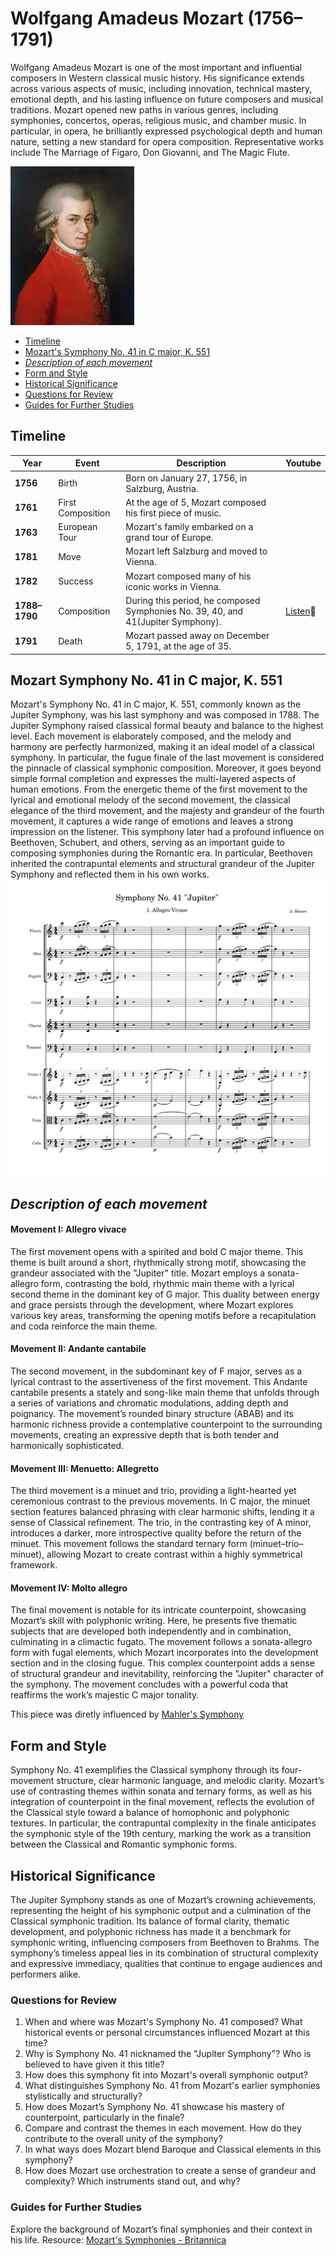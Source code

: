 # Wolfgang Amadeus Mozart (1756–1791)

Wolfgang Amadeus Mozart is one of the most important and influential composers in Western classical music history. 
His significance extends across various aspects of music, including innovation, technical mastery, emotional depth, and his lasting influence on future composers and musical traditions. 
Mozart opened new paths in various genres, including symphonies, concertos, operas, religious music, and chamber music. In particular, in opera, he brilliantly expressed psychological depth and human nature, setting a new standard for opera composition. Representative works include The Marriage of Figaro, Don Giovanni, and The Magic Flute.

<img src="mozart.png">

- [Timeline](#timeline)
- [Mozart's Symphony No. 41 in C major, K. 551](#mozart-symphony-no-41-in-c-major-k-551)
- [*Description of each movement*](#description-of-each-movement)
- [Form and Style](#form-and-style)
- [Historical Significance](#historical-significance)
- [Questions for Review](#questions-for-review)
- [Guides for Further Studies](#guides-for-further-studies)

## Timeline
|      Year     | Event              | Description                                                                     | Youtube                                                      |
|---------------|--------------------|---------------------------------------------------------------------------------|--------------------------------------------------------------|
| **1756**      | Birth              | Born on January 27, 1756, in Salzburg, Austria.                                 |                                                              |
| **1761**      | First Composition  | At the age of 5, Mozart composed his first piece of music.                      |                                                              |
| **1763**      | European Tour      | Mozart's family embarked on a grand tour of Europe.                             |                                                              |
| **1781**      | Move               | Mozart left Salzburg and moved to Vienna.                                       |                                                              |
| **1782**      | Success            | Mozart composed many of his iconic works in Vienna.                             |                                                              |
| **1788–1790** | Composition        | During this period, he composed Symphonies No. 39, 40, and 41(Jupiter Symphony).| [Listen](https://youtu.be/UsNk-7j9lpY?si=hBFG4aCaa5h6lJKw)🎵 | 
| **1791**      | Death              | Mozart passed away on December 5, 1791, at the age of 35.                       |                                                              |
  
## Mozart Symphony No. 41 in C major, K. 551
Mozart's Symphony No. 41 in C major, K. 551, commonly known as the Jupiter Symphony, was his last symphony and was composed in 1788. 
The Jupiter Symphony raised classical formal beauty and balance to the highest level. Each movement is elaborately composed, and the melody and harmony are perfectly harmonized, making it an ideal model of a classical symphony. In particular, the fugue finale of the last movement is considered the pinnacle of classical symphonic composition.
Moreover, it goes beyond simple formal completion and expresses the multi-layered aspects of human emotions. From the energetic theme of the first movement to the lyrical and emotional melody of the second movement, the classical elegance of the third movement, and the majesty and grandeur of the fourth movement, it captures a wide range of emotions and leaves a strong impression on the listener.
This symphony later had a profound influence on Beethoven, Schubert, and others, serving as an important guide to composing symphonies during the Romantic era. In particular, Beethoven inherited the contrapuntal elements and structural grandeur of the Jupiter Symphony and reflected them in his own works.
<img src="mozart symphony no. 41.png"> 

## *Description of each movement*
#### Movement I: Allegro vivace
The first movement opens with a spirited and bold C major theme. This theme is built around a short, rhythmically strong motif, showcasing the grandeur associated with the "Jupiter" title. Mozart employs a sonata-allegro form, contrasting the bold, rhythmic main theme with a lyrical second theme in the dominant key of G major. This duality between energy and grace persists through the development, where Mozart explores various key areas, transforming the opening motifs before a recapitulation and coda reinforce the main theme.

#### Movement II: Andante cantabile
The second movement, in the subdominant key of F major, serves as a lyrical contrast to the assertiveness of the first movement. This Andante cantabile presents a stately and song-like main theme that unfolds through a series of variations and chromatic modulations, adding depth and poignancy. The movement’s rounded binary structure (ABAB) and its harmonic richness provide a contemplative counterpoint to the surrounding movements, creating an expressive depth that is both tender and harmonically sophisticated.

#### Movement III: Menuetto: Allegretto
The third movement is a minuet and trio, providing a light-hearted yet ceremonious contrast to the previous movements. In C major, the minuet section features balanced phrasing with clear harmonic shifts, lending it a sense of Classical refinement. The trio, in the contrasting key of A minor, introduces a darker, more introspective quality before the return of the minuet. This movement follows the standard ternary form (minuet–trio–minuet), allowing Mozart to create contrast within a highly symmetrical framework.

#### Movement IV: Molto allegro
The final movement is notable for its intricate counterpoint, showcasing Mozart’s skill with polyphonic writing. Here, he presents five thematic subjects that are developed both independently and in combination, culminating in a climactic fugato. The movement follows a sonata-allegro form with fugal elements, which Mozart incorporates into the development section and in the closing fugue. This complex counterpoint adds a sense of structural grandeur and inevitability, reinforcing the "Jupiter" character of the symphony. The movement concludes with a powerful coda that reaffirms the work’s majestic C major tonality.

This piece was diretly influenced by [Mahler's Symphony](mahler-symphony.md)

## Form and Style
Symphony No. 41 exemplifies the Classical symphony through its four-movement structure, clear harmonic language, and melodic clarity. Mozart’s use of contrasting themes within sonata and ternary forms, as well as his integration of counterpoint in the final movement, reflects the evolution of the Classical style toward a balance of homophonic and polyphonic textures. In particular, the contrapuntal complexity in the finale anticipates the symphonic style of the 19th century, marking the work as a transition between the Classical and Romantic symphonic forms.

## Historical Significance
The Jupiter Symphony stands as one of Mozart’s crowning achievements, representing the height of his symphonic output and a culmination of the Classical symphonic tradition. Its balance of formal clarity, thematic development, and polyphonic richness has made it a benchmark for symphonic writing, influencing composers from Beethoven to Brahms. The symphony’s timeless appeal lies in its combination of structural complexity and expressive immediacy, qualities that continue to engage audiences and performers alike.

### Questions for Review
1. When and where was Mozart's Symphony No. 41 composed? What historical events or personal circumstances influenced Mozart at this time?
2. Why is Symphony No. 41 nicknamed the "Jupiter Symphony"? Who is believed to have given it this title?
3. How does this symphony fit into Mozart's overall symphonic output?
4. What distinguishes Symphony No. 41 from Mozart's earlier symphonies stylistically and structurally?
5. How does Mozart’s Symphony No. 41 showcase his mastery of counterpoint, particularly in the finale?
6. Compare and contrast the themes in each movement. How do they contribute to the overall unity of the symphony?
7. In what ways does Mozart blend Baroque and Classical elements in this symphony?
8. How does Mozart use orchestration to create a sense of grandeur and complexity? Which instruments stand out, and why?
   
### Guides for Further Studies
Explore the background of Mozart’s final symphonies and their context in his life.
Resource: [Mozart's Symphonies - Britannica](https://www.britannica.com/art/symphony-music)

